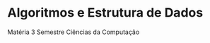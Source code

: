 <body>
<h1>
Algoritmos e Estrutura de Dados
</h1>
<div>
Matéria 3 Semestre Ciências da Computação
</div>
</body>
